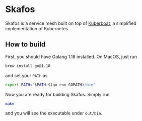 # Skafos

Skafos is a service mesh built on top of [Kuberboat](https://gitee.com/xx01cyx/kuberboat), a simplified implementation of Kubernetes.

## How to build

First, you should have Golang 1.18 installed. On MacOS, just run

```bash
brew install go@1.18
```

and set your `PATH` as 

```bash
export PATH="$PATH:$(go env GOPATH)/bin"
```

Now you are ready for building Skafos. Simply run

```bash
make
``` 

and you will see the executable under `out/bin`.
